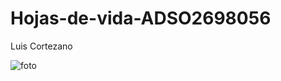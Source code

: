 # Hojas-de-vida-ADSO2698056
Luis Cortezano

![foto](https://web.whatsapp.com/bd4aeb66-d846-4170-bc59-f01b78b2b293)

